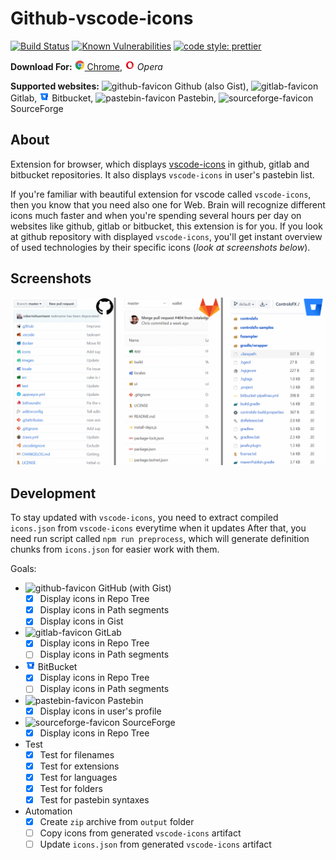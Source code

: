# Github-vscode-icons

[![Build Status](https://travis-ci.org/dderevjanik/github-vscode-icons.svg?branch=master)](https://travis-ci.org/dderevjanik/github-vscode-icons)
[![Known Vulnerabilities](https://snyk.io/test/github/dderevjanik/github-vscode-icons/badge.svg)](https://snyk.io/test/github/dderevjanik/github-vscode-icons)
[![code style: prettier](https://img.shields.io/badge/code_style-prettier-ff69b4.svg)](https://github.com/prettier/prettier)

**Download For:**
[![chrome-favicon](docs/icons/chrome-favicon.png) Chrome](https://chrome.google.com/webstore/detail/vscode-github-icons/hoccpcefjcgnabbmojbfoflggkecmpgd?utm_source=github),
![opera-favicon](docs/icons/opera-favicon.png) *Opera*

**Supported websites:**
![github-favicon](docs/icons/github-favicon.ico) Github (also Gist),
![gitlab-favicon](docs/icons/gitlab-favicon.ico) Gitlab,
![bitbucket-favicon](docs/icons/bitbucket-favicon.png) Bitbucket,
![pastebin-favicon](docs/icons/pastebin-favicon.ico) Pastebin,
![sourceforge-favicon](./docs/icons/sourceforge-favicon.ico) SourceForge

## About

Extension for browser, which displays [vscode-icons](https://github.com/vscode-icons/vscode-icons) in github, gitlab and bitbucket repositories. It also displays `vscode-icons` in user's pastebin list.

If you're familiar with beautiful extension for vscode called `vscode-icons`, then you know that you need also one for Web. Brain will recognize different
icons much faster and when you're spending several hours per day on websites like github, gitlab or bitbucket, this extension is for you. If you look at github repository with displayed `vscode-icons`, you'll get instant overview of used technologies by their specific icons (*look at screenshots below*).

## Screenshots

![screen_repo](./docs/screenshots/repo_screens.png)

## Development

To stay updated with `vscode-icons`, you need to extract compiled `icons.json` from `vscode-icons` everytime when it updates
After that, you need run script called `npm run preprocess`, which will generate definition chunks from `icons.json` for easier
work with them.

Goals:

- ![github-favicon](./docs/icons/github-favicon.ico) GitHub (with Gist)
    - [x] Display icons in Repo Tree
    - [x] Display icons in Path segments
    - [x] Display icons in Gist
- ![gitlab-favicon](./docs/icons/gitlab-favicon.ico) GitLab
    - [x] Display icons in Repo Tree
    - [ ] Display icons in Path segments
- ![bitbucket-favicon](./docs/icons/bitbucket-favicon.png) BitBucket
    - [x] Display icons in Repo Tree
    - [ ] Display icons in Path segments
- ![pastebin-favicon](./docs/icons/pastebin-favicon.ico) Pastebin
    - [x] Display icons in user's profile
- ![sourceforge-favicon](./docs/icons/sourceforge-favicon.ico) SourceForge
    - [x] Display icons in Repo Tree
- Test
    - [x] Test for filenames
    - [x] Test for extensions
    - [x] Test for languages
    - [x] Test for folders
    - [x] Test for pastebin syntaxes
- Automation
    - [x] Create `zip` archive from `output` folder
    - [ ] Copy icons from generated `vscode-icons` artifact
    - [ ] Update `icons.json` from generated `vscode-icons` artifact
